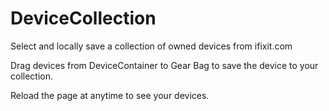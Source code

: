 DeviceCollection
================

Select and locally save a collection of owned devices from ifixit.com

Drag devices from DeviceContainer to Gear Bag to save the device to your collection.

Reload the page at anytime to see your devices.
